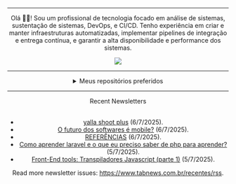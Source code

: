 <div align="center">
<hr>
<p>Olá 👋🏾! Sou um profissional de tecnologia focado em análise de sistemas, sustentação de sistemas, DevOps, e CI/CD. Tenho experiência em criar e manter infraestruturas automatizadas, implementar pipelines de integração e entrega contínua, e garantir a alta disponibilidade e performance dos sistemas.</p>
  <img src="https://media.giphy.com/media/yAGIvCiwPJn5C/giphy.gif">
<hr>
  <details>
  <summary>Meus repositórios preferidos</summary>
  <br />
  Alguns dos meus melhores repositórios:
  <br />
<br />
  <ul><li><a href=https://github.com/commitgeist/aluratube target="_blank" rel="noopener noreferrer">commitgeist/aluratube</a> (<b>0</b> ✨ and <b>0</b> 🍴): Aluratube - Desenvolvido durante a imersão React da Alura no final de 2022</li><li><a href=https://github.com/commitgeist/nlw-ia target="_blank" rel="noopener noreferrer">commitgeist/nlw-ia</a> (<b>0</b> ✨ and <b>0</b> 🍴): Projeto desenvolvido durante a NLW IA - Usando a API da OPENAI</li><li><a href=https://github.com/commitgeist/nlw-journey-ia target="_blank" rel="noopener noreferrer">commitgeist/nlw-journey-ia</a> (<b>0</b> ✨ and <b>0</b> 🍴): NLW IA - Agent de viagens usando python + langchain + GPT</li>
<li>More coming soon :).</li>
</ul>
  </details>
  <hr/>
    <summary>Recent Newsletters</summary>
  <br />
  <ul>
    <li><a href=https://www.tabnews.com.br/yallashooot/yalla-shoot-plus target="_blank" rel="noopener noreferrer">yalla shoot plus</a> (6/7/2025).</li><li><a href=https://www.tabnews.com.br/DeMoLucas/o-futuro-dos-softwares-e-mobile target="_blank" rel="noopener noreferrer">O futuro dos softwares é mobile?</a> (6/7/2025).</li><li><a href=https://www.tabnews.com.br/ROUBERVAL/sssssssssssssssssssssss target="_blank" rel="noopener noreferrer">REFERÊNCIAS</a> (6/7/2025).</li><li><a href=https://www.tabnews.com.br/theselegadev/como-aprender-laravel-e-o-que-eu-preciso-saber-de-php-para-aprender target="_blank" rel="noopener noreferrer">Como aprender laravel e o que eu preciso saber de php para aprender?</a> (5/7/2025).</li><li><a href=https://www.tabnews.com.br/pedrosoares/front-end-tools-transpiladores-javascript-parte-1 target="_blank" rel="noopener noreferrer">Front-End tools: Transpiladores Javascript (parte 1)</a> (5/7/2025).</li>
  </ul>
<p>Read more newsletter issues: <a href="https://www.tabnews.com.br/recentes/rss">https://www.tabnews.com.br/recentes/rss</a>.</p>
  </details>
